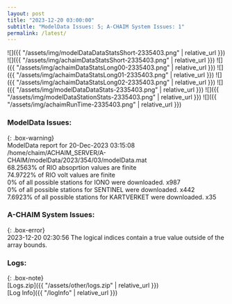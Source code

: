 ```yaml
---
layout: post
title: "2023-12-20 03:00:00"
subtitle: "ModelData Issues: 5; A-CHAIM System Issues: 1"
permalink: /latest/
---
```


![]({{ "/assets/img/modelDataDataStatsShort-2335403.png" | relative_url }})
![]({{ "/assets/img/achaimDataStatsShort-2335403.png" | relative_url }})
![]({{ "/assets/img/achaimDataStatsLong00-2335403.png" | relative_url }})
![]({{ "/assets/img/achaimDataStatsLong01-2335403.png" | relative_url }})
![]({{ "/assets/img/achaimDataStatsLong02-2335403.png" | relative_url }})
![]({{ "/assets/img/modelDataDataStats-2335403.png" | relative_url }})
![]({{ "/assets/img/modelDataStationStats-2335403.png" | relative_url }})
![]({{ "/assets/img/achaimRunTime-2335403.png" | relative_url }})


### ModelData Issues:  
  
{: .box-warning}  
 ModelData report for 20-Dec-2023 03:15:08   
 /home/chaim/ACHAIM_SERVER/A-CHAIM/modelData/2023/354/03/modelData.mat   
 68.2563% of RIO absoprtion values are finite   
 74.9722% of RIO volt values are finite   
 0% of all possible stations for IONO were downloaded. x987   
 0% of all possible stations for SENTINEL were downloaded. x442   
 7.6923% of all possible stations for KARTVERKET were downloaded. x35   
  
### A-CHAIM System Issues:  
  
{: .box-error}  
2023-12-20 02:30:56 The logical indices contain a true value outside of the array bounds.  

### Logs:  
  
{: .box-note}  
[Logs.zip]({{ "/assets/other/logs.zip" | relative_url }})  
[Log Info]({{ "/logInfo" | relative_url }})  

